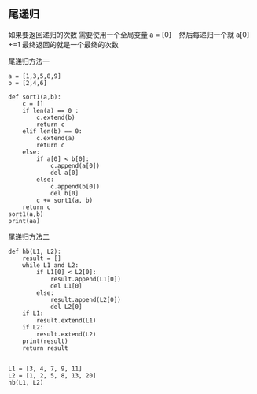 ## 尾递归 ##

如果要返回递归的次数 需要使用一个全局变量 a = [0]    然后每递归一个就 a[0] +=1 最终返回的就是一个最终的次数


尾递归方法一

	a = [1,3,5,8,9]
	b = [2,4,6]
	
	def sort1(a,b):
	    c = []
	    if len(a) == 0 :
	        c.extend(b)
	        return c
	    elif len(b) == 0:
	        c.extend(a)
	        return c
	    else:
	        if a[0] < b[0]:
	            c.append(a[0])
	            del a[0]
	        else:
	            c.append(b[0])
	            del b[0]
	        c += sort1(a, b)
	    return c
	sort1(a,b)
	print(aa)

尾递归方法二

	def hb(L1, L2):
	    result = []
	    while L1 and L2:
	        if L1[0] < L2[0]:
	            result.append(L1[0])
	            del L1[0]
	        else:
	            result.append(L2[0])
	            del L2[0]
	    if L1:
	        result.extend(L1)
	    if L2:
	        result.extend(L2)
	    print(result)
	    return result
	
	
	L1 = [3, 4, 7, 9, 11]
	L2 = [1, 2, 5, 8, 13, 20]
	hb(L1, L2)
